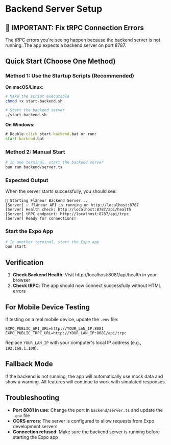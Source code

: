 # Backend Server Setup

## 🚨 IMPORTANT: Fix tRPC Connection Errors

The tRPC errors you're seeing happen because the backend server is not running. The app expects a backend server on port 8787.

## Quick Start (Choose One Method)

### Method 1: Use the Startup Scripts (Recommended)

**On macOS/Linux:**
```bash
# Make the script executable
chmod +x start-backend.sh

# Start the backend server
./start-backend.sh
```

**On Windows:**
```cmd
# Double-click start-backend.bat or run:
start-backend.bat
```

### Method 2: Manual Start

```bash
# In one terminal, start the backend server
bun run backend/server.ts
```

### Expected Output

When the server starts successfully, you should see:
```
🚀 Starting Flâneur Backend Server...
[Server] ✅ Flâneur API is running on http://localhost:8787
[Server] Health check: http://localhost:8787/api/health
[Server] tRPC endpoint: http://localhost:8787/api/trpc
[Server] Ready for connections!
```

### Start the Expo App

```bash
# In another terminal, start the Expo app
bun start
```

## Verification

1. **Check Backend Health**: Visit http://localhost:8081/api/health in your browser
2. **Check tRPC**: The app should now connect successfully without HTML errors

## For Mobile Device Testing

If testing on a real mobile device, update the `.env` file:

```env
EXPO_PUBLIC_API_URL=http://YOUR_LAN_IP:8081
EXPO_PUBLIC_TRPC_URL=http://YOUR_LAN_IP:8081/api/trpc
```

Replace `YOUR_LAN_IP` with your computer's local IP address (e.g., `192.168.1.100`).

## Fallback Mode

If the backend is not running, the app will automatically use mock data and show a warning. All features will continue to work with simulated responses.

## Troubleshooting

- **Port 8081 in use**: Change the port in `backend/server.ts` and update the `.env` file
- **CORS errors**: The server is configured to allow requests from Expo development servers
- **Connection refused**: Make sure the backend server is running before starting the Expo app